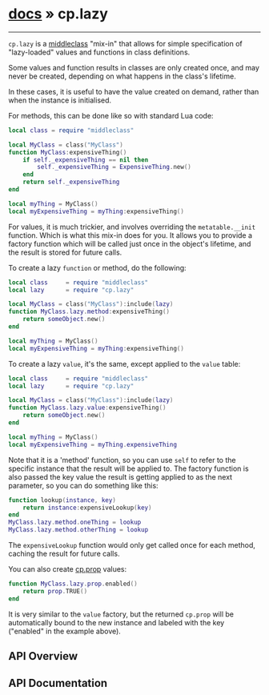 # [docs](index.md) » cp.lazy
---

`cp.lazy` is a [middleclass](https://github.com/kikito/middleclass) "mix-in" that allows for
simple specification of "lazy-loaded" values and functions in class definitions.

Some values and function results in classes are only created once, and may never be created,
depending on what happens in the class's lifetime.

In these cases, it is useful to have the value created on demand, rather than when the instance
is initialised.

For methods, this can be done like so with standard Lua code:

```lua
local class = require "middleclass"

local MyClass = class("MyClass")
function MyClass:expensiveThing()
    if self._expensiveThing == nil then
        self._expensiveThing = ExpensiveThing.new()
    end
    return self._expensiveThing
end

local myThing = MyClass()
local myExpensiveThing = myThing:expensiveThing()
```

For values, it is much trickier, and involves overriding the `metatable.__init` function. Which is
what this mix-in does for you. It allows you to provide a factory function which will be called just
once in the object's lifetime, and the result is stored for future calls.

To create a lazy `function` or method, do the following:

```lua
local class     = require "middleclass"
local lazy      = require "cp.lazy"

local MyClass = class("MyClass"):include(lazy)
function MyClass.lazy.method:expensiveThing()
    return someObject.new()
end

local myThing = MyClass()
local myExpensiveThing = myThing:expensiveThing()
```

To create a lazy `value`, it's the same, except applied to the `value` table:

```lua
local class     = require "middleclass"
local lazy      = require "cp.lazy"

local MyClass = class("MyClass"):include(lazy)
function MyClass.lazy.value:expensiveThing()
    return someObject.new()
end

local myThing = MyClass()
local myExpensiveThing = myThing.expensiveThing
```

Note that it is a 'method' function, so you can use `self` to refer to the specific instance
that the result will be applied to. The factory function is also passed the key value the
result is getting applied to as the next parameter, so you can do something like this:

```lua
function lookup(instance, key)
    return instance:expensiveLookup(key)
end
MyClass.lazy.method.oneThing = lookup
MyClass.lazy.method.otherThing = lookup
```

The `expensiveLookup` function would only get called once for each method, caching the result for future calls.

You can also create [cp.prop](cp.prop.md) values:

```lua
function MyClass.lazy.prop.enabled()
    return prop.TRUE()
end
```

It is very similar to the `value` factory, but the returned `cp.prop` will be automatically bound
to the new instance and labeled with the key ("enabled" in the example above).

## API Overview

## API Documentation

